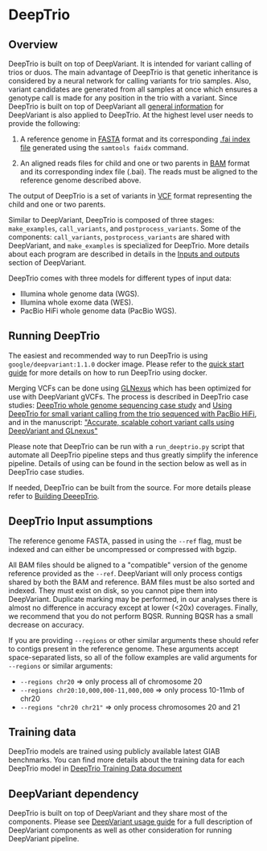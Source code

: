 # DeepTrio

## Overview

DeepTrio is built on top of DeepVariant. It is intended for variant calling of
trios or duos. The main advantage of DeepTrio is that genetic inheritance is
considered by a neural network for calling variants for trio samples. Also,
variant candidates are generated from all samples at once which ensures a
genotype call is made for any position in the trio with a variant. Since
DeepTrio is built on top of DeepVariant all
[general information](deepvariant-details.md) for DeepVariant is also applied to
DeepTrio. At the highest level user needs to provide the following:

1.  A reference genome in [FASTA](https://en.wikipedia.org/wiki/FASTA_format)
    format and its corresponding
    [.fai index file](http://www.htslib.org/doc/faidx.html) generated using the
    `samtools faidx` command.

1.  An aligned reads files for child and one or two parents in
    [BAM](http://genome.sph.umich.edu/wiki/BAM) format and its corresponding
    index file (.bai). The reads must be aligned to the reference genome
    described above.

The output of DeepTrio is a set of variants in
[VCF](https://samtools.github.io/hts-specs/VCFv4.3.pdf) format representing the
child and one or two parents.

Similar to DeepVariant, DeepTrio is composed of three stages: `make_examples`,
`call_variants`, and `postprocess_variants`. Some of the components:
`call_variants`, `postprocess_variants` are shared with DeepVariant, and
`make_examples` is specialized for DeepTrio. More details about each program are
described in details in the
[Inputs and outputs](deepvariant-details.md#inputs-and-outputs) section of
DeepVariant.

DeepTrio comes with three models for different types of input data:

*   Illumina whole genome data (WGS).
*   Illumina whole exome data (WES).
*   PacBio HiFi whole genome data (PacBio WGS).

## Running DeepTrio

The easiest and recommended way to run DeepTrio is using
`google/deepvariant:1.1.0` docker image. Please refer to the
[quick start guide](deeptrio-quick-start.md) for more details on how to run
DeepTrio using docker.

Merging VCFs can be done using
[GLNexus](https://github.com/dnanexus-rnd/GLnexus) which has been optimized for
use with DeepVariant gVCFs. The process is described in DeepTrio case studies:
[DeepTrio whole genome sequencing case study](deeptrio-wgs-case-study.md) and
[Using DeepTrio for small variant calling from the trio sequenced with PacBio
HiFi](deeptrio-pacbio-case-study.md), and in the manuscript:
["Accurate, scalable cohort variant calls using DeepVariant and GLnexus"](https://www.biorxiv.org/content/10.1101/2020.02.10.942086v2)

Please note that DeepTrio can be run with a `run_deeptrio.py` script that
automate all DeepTrio pipeline steps and thus greatly simplify the inference
pipeline. Details of using can be found in the section below as well as in
DeepTrio case studies.

If needed, DeepTrio can be built from the source. For more details please refer
to [Building DeeepTrio](deeptrio-build-test.md).

## DeepTrio Input assumptions

The reference genome FASTA, passed in using the `--ref` flag, must be indexed
and can either be uncompressed or compressed with bgzip.

All BAM files should be aligned to a "compatible" version of the genome
reference provided as the `--ref`. DeepVariant will only process contigs shared
by both the BAM and reference. BAM files must be also sorted and indexed. They
must exist on disk, so you cannot pipe them into DeepVariant. Duplicate marking
may be performed, in our analyses there is almost no difference in accuracy
except at lower (<20x) coverages. Finally, we recommend that you do not perform
BQSR. Running BQSR has a small decrease on accuracy.

If you are providing `--regions` or other similar arguments these should refer
to contigs present in the reference genome. These arguments accept
space-separated lists, so all of the follow examples are valid arguments for
`--regions` or similar arguments:

*   `--regions chr20` => only process all of chromosome 20
*   `--regions chr20:10,000,000-11,000,000` => only process 10-11mb of chr20
*   `--regions "chr20 chr21"` => only process chromosomes 20 and 21

## Training data

DeepTrio models are trained using publicly available latest GIAB benchmarks. You
can find more details about the training data for each DeepTrio model in
[DeepTrio Training Data document](deeptrio-details-training-data.md)

## DeepVariant dependency

DeepTrio is built on top of DeepVariant and they share most of the components.
Please see [DeepVariant usage guide](deepvariant-details.md) for a full
description of DeepVariant components as well as other consideration for running
DeepVariant pipeline.
